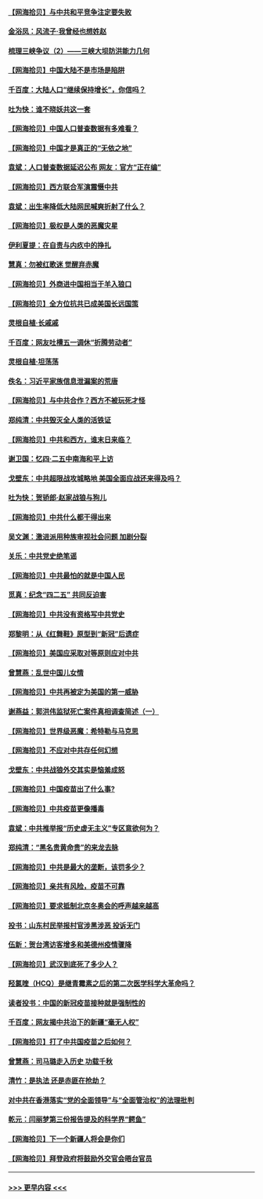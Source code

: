 #### [【网海拾贝】与中共和平竞争注定要失败](../pages/nsc993/n12923326.md?t=05050351) 
#### [金浴凤：风流子‧我曾经也想姓赵](../pages/nsc993/n12920911.md?t=05050351) 
#### [梳理三峡争议（2）——三峡大坝防洪能力几何](../pages/nsc993/n12920173.md?t=05050351) 
#### [【网海拾贝】中国大陆不是市场是陷阱](../pages/nsc993/n12920143.md?t=05050351) 
#### [千百度：大陆人口“继续保持增长”，你信吗？](../pages/nsc993/n12918946.md?t=05050351) 
#### [吐为快：谁不晓妖共这一套](../pages/nsc993/n12918941.md?t=05050351) 
#### [【网海拾贝】中国人口普查数据有多难看？](../pages/nsc993/n12917822.md?t=05050351) 
#### [【网海拾贝】中国才是真正的“无依之地”](../pages/nsc993/n12915845.md?t=05050351) 
#### [袁斌：人口普查数据延迟公布 网友：官方“正在编”](../pages/nsc993/n12915748.md?t=05050351) 
#### [【网海拾贝】西方联合军演震慑中共](../pages/nsc993/n12913466.md?t=05050351) 
#### [袁斌：出生率降低大陆网民喊爽折射了什么？](../pages/nsc993/n12913365.md?t=05050351) 
#### [【网海拾贝】极权是人类的恶魔灾星](../pages/nsc993/n12910697.md?t=05050351) 
#### [伊利夏提：在自责与内疚中的挣扎](../pages/nsc993/n12910493.md?t=05050351) 
#### [慧真：勿被红歌迷 觉醒弃赤魔](../pages/nsc993/n12910485.md?t=05050351) 
#### [【网海拾贝】外商进中国相当于羊入狼口](../pages/nsc993/n12908274.md?t=05050351) 
#### [【网海拾贝】全方位抗共已成美国长远国策](../pages/nsc993/n12906878.md?t=05050351) 
#### [灵根自植‧长戚戚](../pages/nsc993/n12905585.md?t=05050351) 
#### [千百度：网友吐槽五一调休“折腾劳动者”](../pages/nsc993/n12905934.md?t=05050351) 
#### [灵根自植‧坦荡荡](../pages/nsc993/n12905562.md?t=05050351) 
#### [佚名：习近平家族信息泄漏案的荒唐](../pages/nsc993/n12904705.md?t=05050351) 
#### [【网海拾贝】与中共合作？西方不被玩死才怪](../pages/nsc993/n12903873.md?t=05050351) 
#### [郑纯清：中共毁灭全人类的活铁证](../pages/nsc993/n12903785.md?t=05050351) 
#### [【网海拾贝】中共和西方，谁末日来临？](../pages/nsc993/n12903482.md?t=05050351) 
#### [谢卫国：忆四‧二五中南海和平上访](../pages/nsc993/n12902192.md?t=05050351) 
#### [戈壁东：中共超限战攻城略地 美国全面应战还来得及吗？](../pages/nsc993/n12902297.md?t=05050351) 
#### [吐为快：贺骄郎‧赵家战狼与狗儿](../pages/nsc993/n12902280.md?t=05050351) 
#### [【网海拾贝】中共什么都干得出来](../pages/nsc993/n12897500.md?t=05050351) 
#### [吴文渊：激进派用种族审视社会问题 加剧分裂](../pages/nsc993/n12893881.md?t=05050351) 
#### [关乐：中共党史绝笔谣](../pages/nsc993/n12897270.md?t=05050351) 
#### [【网海拾贝】中共最怕的就是中国人民](../pages/nsc993/n12894705.md?t=05050351) 
#### [觅真：纪念“四二五” 共同反迫害](../pages/nsc993/n12894553.md?t=05050351) 
#### [【网海拾贝】中共没有资格写中共党史](../pages/nsc993/n12892231.md?t=05050351) 
#### [郑黎明：从《红舞鞋》原型到“新冠”后遗症](../pages/nsc993/n12890469.md?t=05050351) 
#### [【网海拾贝】美国应采取对等原则应对中共](../pages/nsc993/n12889176.md?t=05050351) 
#### [曾慧燕：乱世中国儿女情](../pages/nsc993/n12887931.md?t=05050351) 
#### [【网海拾贝】中共再被定为美国的第一威胁](../pages/nsc993/n12887580.md?t=05050351) 
#### [谢燕益：郭洪伟监狱死亡案件真相调查简述（一）](../pages/nsc993/n12885648.md?t=05050351) 
#### [【网海拾贝】世界级恶魔：希特勒与马克思](../pages/nsc993/n12884062.md?t=05050351) 
#### [【网海拾贝】不应对中共存任何幻想](../pages/nsc993/n12881460.md?t=05050351) 
#### [戈壁东：中共战狼外交其实是恼羞成怒](../pages/nsc993/n12880392.md?t=05050351) 
#### [【网海拾贝】中国疫苗出了什么事?](../pages/nsc993/n12879124.md?t=05050351) 
#### [【网海拾贝】中共疫苗更像播毒](../pages/nsc993/n12876631.md?t=05050351) 
#### [袁斌：中共推举报“历史虚无主义”专区意欲何为？](../pages/nsc993/n12876530.md?t=05050351) 
#### [郑纯清：“黑名贵黄命贵”的来龙去脉](../pages/nsc993/n12875589.md?t=05050351) 
#### [【网海拾贝】中共是最大的垄断，该罚多少？](../pages/nsc993/n12874006.md?t=05050351) 
#### [【网海拾贝】亲共有风险，疫苗不可靠](../pages/nsc993/n12872224.md?t=05050351) 
#### [【网海拾贝】要求抵制北京冬奥会的呼声越来越高](../pages/nsc993/n12868962.md?t=05050351) 
#### [投书：山东村民举报村官涉黑涉恶 投诉无门](../pages/nsc993/n12869726.md?t=05050351) 
#### [伍新：贺台湾访客增多和美德州疫情骤降](../pages/nsc993/n12865651.md?t=05050351) 
#### [【网海拾贝】武汉到底死了多少人？](../pages/nsc993/n12863707.md?t=05050351) 
#### [羟氯喹（HCQ）是继青霉素之后的第二次医学科学大革命吗？](../pages/nsc993/n12638564.md?t=05050351) 
#### [读者投书：中国的新冠疫苗接种就是强制性的](../pages/nsc993/n12859932.md?t=05050351) 
#### [千百度：网友揭中共治下的新疆“毫无人权”](../pages/nsc993/n12858385.md?t=05050351) 
#### [【网海拾贝】打了中共国疫苗之后如何？](../pages/nsc993/n12857866.md?t=05050351) 
#### [曾慧燕：司马璐走入历史 功载千秋](../pages/nsc993/n12856996.md?t=05050351) 
#### [清竹：是执法 还是赤匪在抢劫？](../pages/nsc993/n12856952.md?t=05050351) 
#### [对中共在香港落实“党的全面领导”与“全面管治权”的法理批判](../pages/nsc993/n12856929.md?t=05050351) 
#### [乾元：闫丽梦第三份报告提及的科学界“鳄鱼”](../pages/nsc993/n12855985.md?t=05050351) 
#### [【网海拾贝】下一个新疆人将会是你们](../pages/nsc993/n12855864.md?t=05050351) 
#### [【网海拾贝】拜登政府将鼓励外交官会晤台官员](../pages/nsc993/n12853615.md?t=05050351) 

----
#### [ >>> 更早内容 <<< ](../indexes/nsc993-earlier.md)
